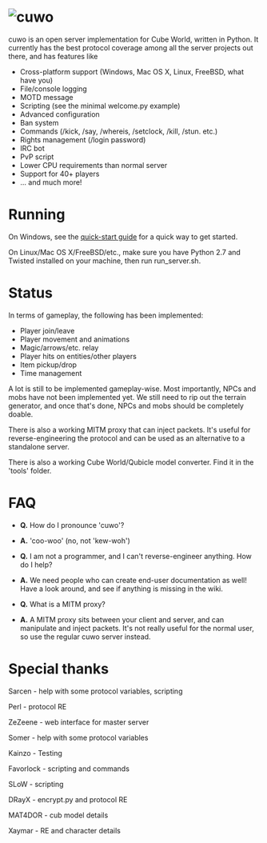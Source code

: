 ![cuwo](http://mp2.dk/cuwo/logo.png)
====

cuwo is an open server implementation for Cube World, written in Python.
It currently has the best protocol coverage among all the server projects out
there, and has features like

* Cross-platform support (Windows, Mac OS X, Linux, FreeBSD, what have you)
* File/console logging
* MOTD message
* Scripting (see the minimal welcome.py example)
* Advanced configuration
* Ban system
* Commands (/kick, /say, /whereis, /setclock, /kill, /stun. etc.)
* Rights management (/login password)
* IRC bot
* PvP script
* Lower CPU requirements than normal server
* Support for 40+ players
* ... and much more!

Running
=======

On Windows, see the 
[quick-start guide](https://github.com/matpow2/cuwo/wiki/Quickstart) for a 
quick way to get started.

On Linux/Mac OS X/FreeBSD/etc., make sure you have Python 2.7 and Twisted
installed on your machine, then run run_server.sh. 

Status
======

In terms of gameplay, the following has been implemented:
* Player join/leave
* Player movement and animations
* Magic/arrows/etc. relay
* Player hits on entities/other players
* Item pickup/drop
* Time management

A lot is still to be implemented gameplay-wise. Most importantly, NPCs and mobs
have not been implemented yet. We still need to rip out the terrain generator,
and once that's done, NPCs and mobs should be completely doable.

There is also a working MITM proxy that can inject packets. It's useful for
reverse-engineering the protocol and can be used as an alternative to a
standalone server.

There is also a working Cube World/Qubicle model converter. Find it in the 
'tools' folder.

FAQ
===

* **Q.** How do I pronounce 'cuwo'?

* **A.** 'coo-woo' (no, not 'kew-woh')

* **Q.** I am not a programmer, and I can't reverse-engineer anything. How do
         I help?

* **A.** We need people who can create end-user documentation as well! Have a
         look around, and see if anything is missing in the wiki.

* **Q.** What is a MITM proxy?

* **A.** A MITM proxy sits between your client and server, and can manipulate
         and inject packets. It's not really useful for the normal user, so
         use the regular cuwo server instead.

Special thanks
==============

Sarcen - help with some protocol variables, scripting

Perl - protocol RE

ZeZeene - web interface for master server

Somer - help with some protocol variables

Kainzo - Testing

Favorlock - scripting and commands

SLoW - scripting

DRayX - encrypt.py and protocol RE

MAT4DOR - cub model details

Xaymar - RE and character details